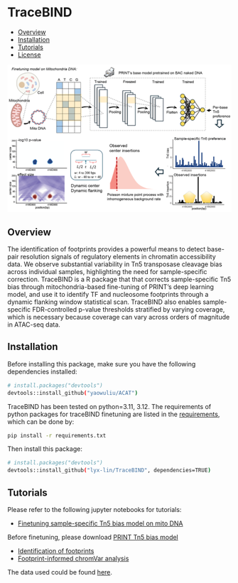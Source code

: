 # TraceBIND

- [Overview](#overview)
- [Installation](#installation)
- [Tutorials](#tutorials)
- [License](#license)
  
<img src="https://github.com/lyx-lin/TraceBIND/blob/main/figures/tracebind_overview.png">

## Overview
The identification of footprints provides a powerful means to detect base-pair resolution signals of regulatory elements in chromatin accessibility data. We observe substantial variability in Tn5 transposase cleavage bias across individual samples, highlighting the need for sample-specific correction. TraceBIND is a R package that that corrects sample-specific Tn5 bias through mitochondria-based fine-tuning of PRINT’s deep learning model, and use it to identify TF and nucleosome footprints through a dynamic flanking window statistical scan. TraceBIND also enables sample-specific FDR-controlled p-value thresholds stratified by varying coverage, which is necessary because coverage can vary across orders of magnitude in ATAC-seq data.

## Installation
Before installing this package, make sure you have the following dependencies installed:
```bash
# install.packages("devtools")
devtools::install_github("yaowuliu/ACAT")
```

TraceBIND has been tested on python=3.11, 3.12. The requirements of python packages for traceBIND finetuning are listed in the [requirements](https://github.com/lyx-lin/TraceBIND/blob/main/requirements.txt), which can be done by:
```bash
pip install -r requirements.txt
```

Then install this package:
```bash
# install.packages("devtools")
devtools::install_github("lyx-lin/TraceBIND", dependencies=TRUE)
```

## Tutorials 
Please refer to the following jupyter notebooks for tutorials:
 * [Finetuning sample-specific Tn5 bias model on mito DNA](https://github.com/lyx-lin/TraceBIND/blob/main/tutorials/tutorial_finetuning.ipynb)

Before finetuning, please download [PRINT Tn5 bias model](https://github.com/HYsxe/PRINT/blob/main/data/shared/Tn5_NN_model.h5)

 * [Identification of footprints](https://github.com/lyx-lin/TraceBIND/blob/main/tutorials/tutorial_footprint_identification.ipynb)
 * [Footprint-informed chromVar analysis](https://github.com/lyx-lin/TraceBIND/blob/main/tutorials/tutorial_chromvar.ipynb)

The data used could be found [here](https://www.dropbox.com/scl/fo/zhmxfp0gxnmlgeo8jsmbv/AO3I75Lz6eP3Illn-eb0Zgc?rlkey=zkfi6c7c29eb11tbmcz80n8sf&st=2cstifvu&dl=0).
